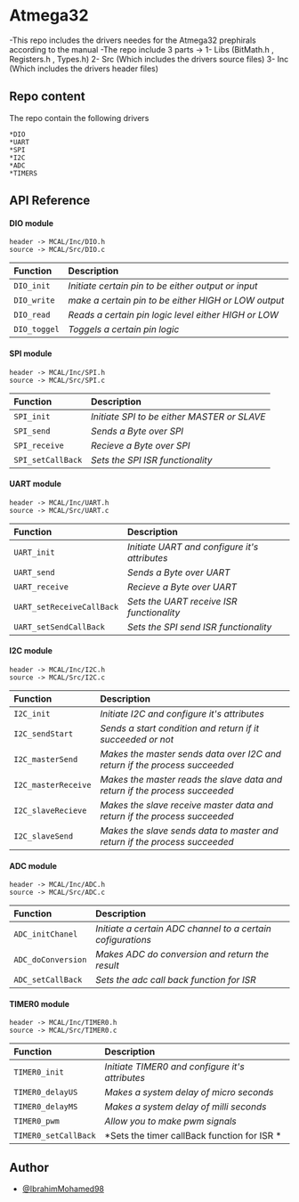 
# Atmega32

-This repo includes the drivers needes for the Atmega32 prephirals according to the manual
-The repo include 3 parts  -> 1- Libs (BitMath.h , Registers.h , Types.h)
                              2- Src  (Which includes the drivers source files)
                              3- Inc  (Which includes the drivers header files)

## Repo content 
   The repo contain the following drivers

    *DIO
    *UART
    *SPI
    *I2C
    *ADC
    *TIMERS
    





## API Reference

#### DIO module

```http
header -> MCAL/Inc/DIO.h
source -> MCAL/Src/DIO.c
```

| Function    |  Description                                         |
| :--------   |  :---------------------------------------------------|
| `DIO_init`  |  *Initiate certain pin to be either output or input* |
| `DIO_write` |  *make a certain pin to be either HIGH or LOW output*|
| `DIO_read`  |  *Reads a certain pin logic level either HIGH or LOW*|
| `DIO_toggel`|  *Toggels a certain pin logic*                       |

#### SPI module

```http
header -> MCAL/Inc/SPI.h
source -> MCAL/Src/SPI.c
```

| Function          |  Description                                         |
| :--------         |  :---------------------------------------------------|
| `SPI_init`        |  *Initiate  SPI to be either MASTER or SLAVE*     |
| `SPI_send`        |  *Sends a Byte over SPI*                             |
| `SPI_receive`     |  *Recieve a Byte over SPI*                           |
| `SPI_setCallBack` |  *Sets the SPI ISR functionality*                    |

#### UART module

```http
header -> MCAL/Inc/UART.h
source -> MCAL/Src/UART.c
```

| Function                   |  Description                                         |
| :--------                  |  :---------------------------------------------------|
| `UART_init`                |  *Initiate  UART and configure it's attributes*   |
| `UART_send`                |  *Sends a Byte over UART*                            |
| `UART_receive`             |  *Recieve a Byte over UART*                          |
| `UART_setReceiveCallBack`  |  *Sets the UART receive ISR functionality*           |
| `UART_setSendCallBack`     |  *Sets the SPI send ISR functionality*               |

#### I2C module

```http
header -> MCAL/Inc/I2C.h
source -> MCAL/Src/I2C.c
```

| Function                   |  Description                                                                |
| :--------                  |  :--------------------------------------------------------------------------|
| `I2C_init`                 |  *Initiate  I2C and configure it's attributes*                           |
| `I2C_sendStart`            |  *Sends a start condition and return if it succeeded or not*                |
| `I2C_masterSend`           |  *Makes the master sends data over I2C and return if the process succeeded* |
| `I2C_masterReceive`        |  *Makes the master reads the slave data and return if the process succeeded*|
| `I2C_slaveRecieve`         |  *Makes the slave receive master data and return if the process succeeded*  |
| `I2C_slaveSend`            |  *Makes the slave sends data to master and return if the process succeeded* |


#### ADC module

```http
header -> MCAL/Inc/ADC.h
source -> MCAL/Src/ADC.c
```

| Function             |  Description                                                 |
| :--------------------|  :-----------------------------------------------------------|
| `ADC_initChanel`     |  *Initiate a certain ADC channel to a certain cofigurations* |
| `ADC_doConversion`   |  *Makes ADC do conversion and return the result*             |
| `ADC_setCallBack`    |  *Sets the adc call back function for ISR*                   |


#### TIMER0 module

```http
header -> MCAL/Inc/TIMER0.h
source -> MCAL/Src/TIMER0.c
```

| Function             |  Description                                         |
| :--------            |  :---------------------------------------------------|
| `TIMER0_init`        |  *Initiate TIMER0 and configure it's attributes*     |
| `TIMER0_delayUS`     |  *Makes a system delay of micro seconds*             |
| `TIMER0_delayMS`     |  *Makes a system delay of milli seconds*             |
| `TIMER0_pwm`         |  *Allow you to make pwm signals*                     |
| `TIMER0_setCallBack` |  *Sets the timer callBack function for ISR *         |


## Author

- [@IbrahimMohamed98](https://www.github.com/IbrahimMohamed98)
